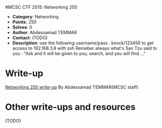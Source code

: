 #MCSC CTF 2015: Networking 250

* **Category**: Networking <br>
* **Points**: 250 <br>
* **Solves**: 0 <br>
* **Author**: Abdessamad TEMMAR
* **Contact**: (TODO)
* **Description**: use the following username/pass : knock/123456 to get access to 192.168.3.8 with ssh
Remeber always what's San Tzu said to you : "Ask and it will be given to you; search, and you will find ..." 

# Write-up 

[Networking 250 write-up](https://github.com/TmmmmmR/Write-ups/tree/master/Networking) By Abdessamad TEMMAR(MCSC staff)

# Other write-ups and resources

(TODO)
